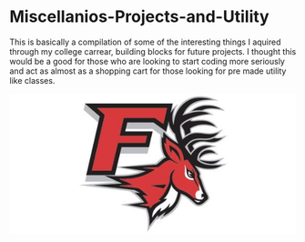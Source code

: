 # Miscellanios-Projects-and-Utility
This is basically a compilation of some of the interesting things I aquired through my college carrear, building blocks for future projects. I thought this would be a good for those who are looking to start coding more seriously and act as almost as a shopping cart for those looking for pre made utility like classes.

![](FF.png)
